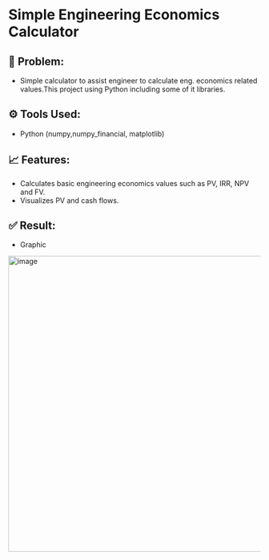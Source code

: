 # Simple Engineering Economics Calculator

## 📝 Problem:
- Simple calculator to assist engineer to calculate eng. economics related values.This project using Python including some of it libraries.

## ⚙️ Tools Used:
- Python (numpy,numpy_financial, matplotlib)

## 📈 Features:
- Calculates basic engineering economics values such as PV, IRR, NPV and FV.
- Visualizes PV and cash flows.

## ✅ Result:

- Graphic

<img width="989" height="590" alt="image" src="https://github.com/user-attachments/assets/d7685434-762c-4ef1-a372-518a0ed954c9" />

